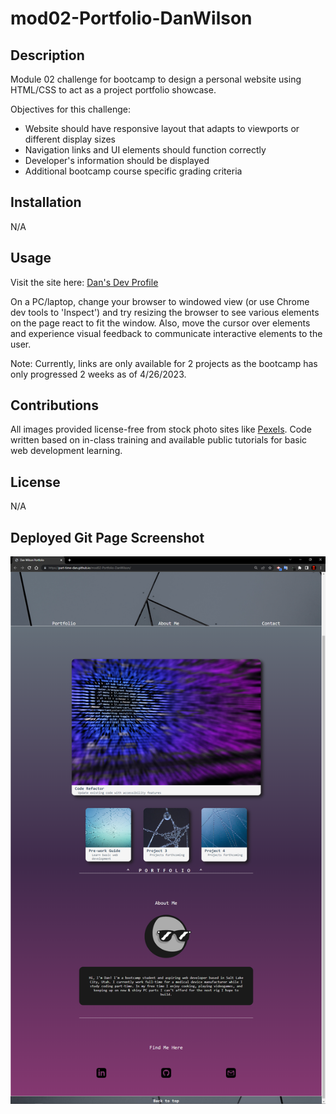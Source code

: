 # mod02-Portfolio-DanWilson

## Description
Module 02 challenge for bootcamp to design a personal website using HTML/CSS to act as a project portfolio showcase.

Objectives for this challenge:

- Website should have responsive layout that adapts to viewports or different display sizes
- Navigation links and UI elements should function correctly
- Developer's information should be displayed
- Additional bootcamp course specific grading criteria

## Installation

N/A

## Usage

Visit the site here: [Dan's Dev Profile](https://part-time-dan.github.io/mod02-Portfolio-DanWilson/#contact)

On a PC/laptop, change your browser to windowed view (or use Chrome dev tools to 'Inspect') and try resizing the browser to see various elements on the page react to fit the window. Also, move the cursor over elements and experience visual feedback to communicate interactive elements to the user.

Note: Currently, links are only available for 2 projects as the bootcamp has only progressed 2 weeks as of 4/26/2023.

## Contributions

All images provided license-free from stock photo sites like [Pexels](https://www.pexels.com/). Code written based on in-class training and available public tutorials for basic web development learning.

## License

N/A

## Deployed Git Page Screenshot

![Image of project deployed to Git Pages](./assets/images/mod2-readmescreencap.PNG)
